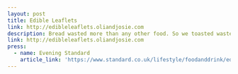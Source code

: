 ```yaml
---
layout: post
title: Edible Leaflets
link: http://edibleleaflets.oliandjosie.com
description: Bread wasted more than any other food. So we toasted waste-saving ideas onto slices and gave them out like flyers.
link: http://edibleleaflets.oliandjosie.com
press:
  - name: Evening Standard
    article_link: 'https://www.standard.co.uk/lifestyle/foodanddrink/edible-leaflets-food-waste-campaign-a3689071.html'
---
```

